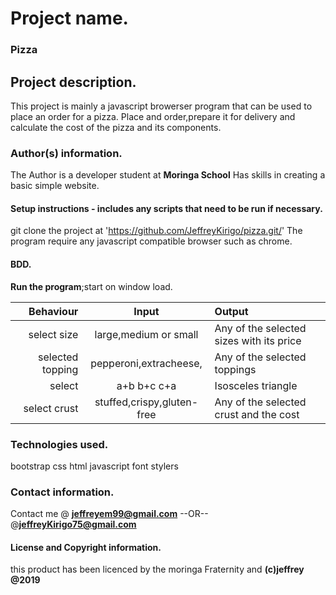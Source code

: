 # Project name.
### Pizza
##  Project description.
This project is mainly a javascript browerser program that can be used to place an order for a pizza. Place and order,prepare it for delivery and calculate the cost of the pizza and its components.
### Author(s) information.
The Author is a developer student at **Moringa School**
Has skills in creating a basic simple website.

####  Setup instructions - includes any scripts that need to be run if necessary.
git clone the project at 'https://github.com/JeffreyKirigo/pizza.git/'
The program require any javascript compatible browser such as chrome.
####  BDD.
**Run the program**;start on window load.


|Behaviour                  | Input       | Output              |
|--------------------------:|:-----------:|:--------------------
|select size            | large,medium or small       |  Any of  the selected sizes with its price         
|selected topping  |pepperoni,extracheese,        | Any of the selected toppings
|select | a+b b+c c+a | Isosceles triangle 
|select crust| stuffed,crispy,gluten-free   | Any of the selected crust and the cost   
  
### Technologies used.
bootstrap
css
html
javascript
font stylers
### Contact information.
Contact me @ **jeffreyem99@gmail.com**
--OR--
@**jeffreyKirigo75@gmail.com**
####  License and Copyright information.
this product has been licenced by the moringa Fraternity and 
**(c)jeffrey @2019**
